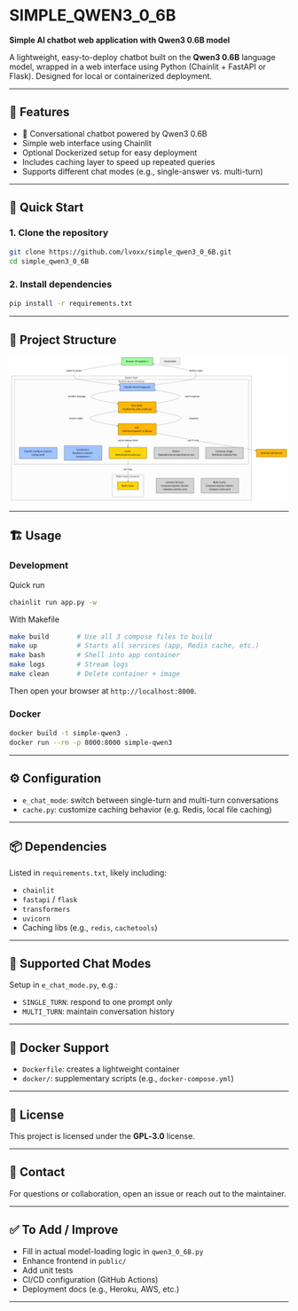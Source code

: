 # SIMPLE_QWEN3_0_6B

**Simple AI chatbot web application with Qwen3 0.6B model**

A lightweight, easy-to-deploy chatbot built on the **Qwen3 0.6B** language model, wrapped in a web interface using Python (Chainlit + FastAPI or Flask). Designed for local or containerized deployment.

---

## 🔧 Features

- 💬 Conversational chatbot powered by Qwen3 0.6B  
- Simple web interface using Chainlit  
- Optional Dockerized setup for easy deployment  
- Includes caching layer to speed up repeated queries  
- Supports different chat modes (e.g., single-answer vs. multi-turn)

---

## 🚀 Quick Start

### 1. Clone the repository

```bash
git clone https://github.com/lvoxx/simple_qwen3_0_6B.git
cd simple_qwen3_0_6B
```

### 2. Install dependencies

```bash
pip install -r requirements.txt
```

---

## 🧱 Project Structure

![Architecture Diagram](assets/diagram.png)

---

## 🏗️ Usage

### Development

Quick run
```bash
chainlit run app.py -w
```

With Makefile
```bash
make build       # Use all 3 compose files to build
make up          # Starts all services (app, Redis cache, etc.)
make bash        # Shell into app container
make logs        # Stream logs
make clean       # Delete container + image
```

Then open your browser at `http://localhost:8000`.

### Docker

```bash
docker build -t simple-qwen3 .
docker run --rm -p 8000:8000 simple-qwen3
```

---

## ⚙️ Configuration

- `e_chat_mode`: switch between single-turn and multi-turn conversations  
- `cache.py`: customize caching behavior (e.g. Redis, local file caching)

---

## 📦 Dependencies

Listed in `requirements.txt`, likely including:

- `chainlit`
- `fastapi` / `flask`
- `transformers`
- `uvicorn`
- Caching libs (e.g., `redis`, `cachetools`)

---

## 🧪 Supported Chat Modes

Setup in `e_chat_mode.py`, e.g.:

- `SINGLE_TURN`: respond to one prompt only  
- `MULTI_TURN`: maintain conversation history  

---

## 🐳 Docker Support

- `Dockerfile`: creates a lightweight container  
- `docker/`: supplementary scripts (e.g., `docker-compose.yml`)

---

## 📄 License

This project is licensed under the **GPL‑3.0** license.

---

## 💬 Contact

For questions or collaboration, open an issue or reach out to the maintainer.

---

## ✅ To Add / Improve

- Fill in actual model-loading logic in `qwen3_0_6B.py`  
- Enhance frontend in `public/`  
- Add unit tests  
- CI/CD configuration (GitHub Actions)  
- Deployment docs (e.g., Heroku, AWS, etc.)

---